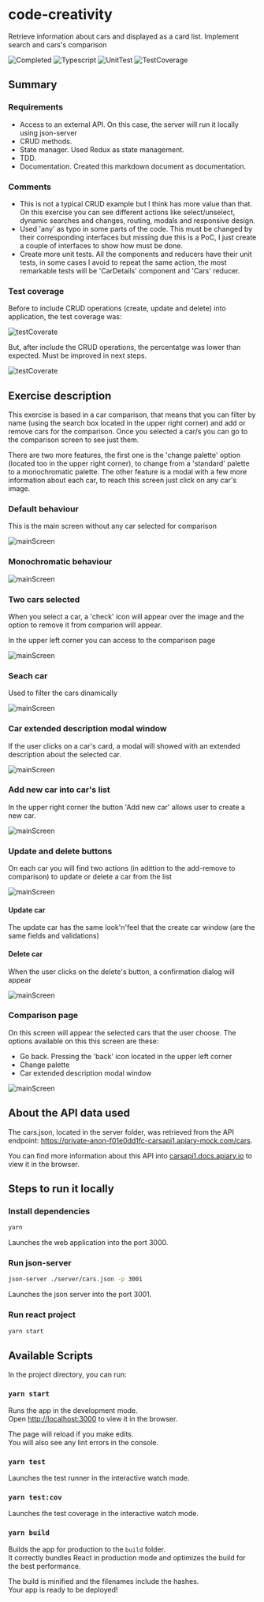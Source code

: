 # code-creativity

Retrieve information about cars and displayed as a card list. Implement search and cars's comparison

![Completed](https://img.shields.io/badge/Completed-100%25-green.svg)
![Typescript](https://img.shields.io/badge/Typescript-Done-blue)
![UnitTest](https://img.shields.io/badge/Unit%20test-Completed-blueviolet)
![TestCoverage](https://img.shields.io/badge/Test%20coverage-82%25-orange)

## Summary

### Requirements

- Access to an external API. On this case, the server will run it locally using json-server
- CRUD methods.
- State manager. Used Redux as state management.
- TDD.
- Documentation. Created this markdown document as documentation.

### Comments

- This is not a typical CRUD example but I think has more value than that. On this exercise you can see different actions like select/unselect, dynamic searches and changes, routing, modals and responsive design.
- Used 'any' as typo in some parts of the code. This must be changed by their corresponding interfaces but missing due this is a PoC, I just create a couple of interfaces to show how must be done.
- Create more unit tests. All the components and reducers have their unit tests, in some cases I avoid to repeat the same action, the most remarkable tests will be 'CarDetails' component and 'Cars' reducer.

### Test coverage

Before to include CRUD operations (create, update and delete) into application, the test coverage was:

![testCoverate](./images/screenshot7.png)

But, after include the CRUD operations, the percentatge was lower than expected. Must be improved in next steps.

![testCoverate](./images/screenshot11.png)

## Exercise description

This exercise is based in a car comparison, that means that you can filter by name (using the search box located in the upper right corner) and add or remove cars for the comparison. Once you selected a car/s you can go to the comparison screen to see just them.

There are two more features, the first one is the 'change palette' option (located too in the upper right corner), to change from a 'standard' palette to a monochromatic palette. The other feature is a modal with a few more information about each car, to reach this screen just click on any car's image.

### Default behaviour

This is the main screen without any car selected for comparison

![mainScreen](./images/screenshot1.png)

### Monochromatic behaviour

![mainScreen](./images/screenshot3.png)

### Two cars selected

When you select a car, a 'check' icon will appear over the image and the option to remove it from comparion will appear.

In the upper left corner you can access to the comparison page

![mainScreen](./images/screenshot2.png)

### Seach car

Used to filter the cars dinamically

![mainScreen](./images/screenshot4.png)

### Car extended description modal window

If the user clicks on a car's card, a modal will showed with an extended description about the selected car.

![mainScreen](./images/screenshot5.png)

### Add new car into car's list

In the upper right corner the button 'Add new car' allows user to create a new car.

![mainScreen](./images/screenshot8.png)

### Update and delete buttons

On each car you will find two actions (in adittion to the add-remove to comparison) to update or delete a car from the list

![mainScreen](./images/screenshot9.png)

#### Update car

The update car has the same look'n'feel that the create car window (are the same fields and validations)

#### Delete car

When the user clicks on the delete's button, a confirmation dialog will appear

![mainScreen](./images/screenshot10.png)

### Comparison page

On this screen will appear the selected cars that the user choose. The options available on this this screen are these:

- Go back. Pressing the 'back' icon located in the upper left corner
- Change palette
- Car extended description modal window

![mainScreen](./images/screenshot6.png)

## About the API data used

The cars.json, located in the server folder, was retrieved from the API endpoint: https://private-anon-f01e0dd1fc-carsapi1.apiary-mock.com/cars.

You can find more information about this API into [carsapi1.docs.apiary.io](https://carsapi1.docs.apiary.io/#reference/0/cars-collection/list-all-cars) to view it in the browser.

## Steps to run it locally

### Install dependencies

```sh
yarn
```

Launches the web application into the port 3000.<br />

### Run json-server

```sh
json-server ./server/cars.json -p 3001
```

Launches the json server into the port 3001.<br />

### Run react project

```sh
yarn start
```

## Available Scripts

In the project directory, you can run:

### `yarn start`

Runs the app in the development mode.<br />
Open [http://localhost:3000](http://localhost:3000) to view it in the browser.

The page will reload if you make edits.<br />
You will also see any lint errors in the console.

### `yarn test`

Launches the test runner in the interactive watch mode.<br />

### `yarn test:cov`

Launches the test coverage in the interactive watch mode.<br />

### `yarn build`

Builds the app for production to the `build` folder.<br />
It correctly bundles React in production mode and optimizes the build for the best performance.

The build is minified and the filenames include the hashes.<br />
Your app is ready to be deployed!
